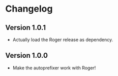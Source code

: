 # Changelog

## Version 1.0.1
* Actually load the Roger release as dependency.

## Version 1.0.0
* Make the autoprefixer work with Roger!